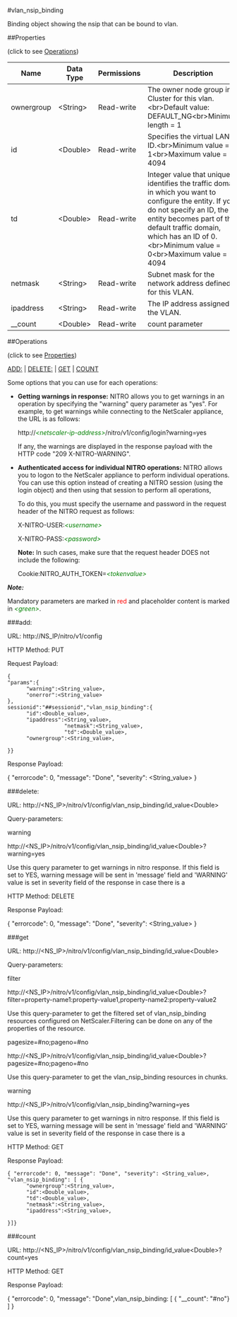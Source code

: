 #vlan_nsip_binding

Binding object showing the nsip that can be bound to vlan.


##Properties 
<span>(click to see [Operations](#operations))</span>


<table><thead><tr><th>Name</th><th> Data Type</th><th> Permissions</th><th>Description</th></tr></thead><tbody><tr><td>ownergroup</td><td>&lt;String></td><td>Read-write</td><td>The owner node group in a Cluster for this vlan.&lt;br>Default value: DEFAULT_NG&lt;br>Minimum length = 1</td><tr><tr><td>id</td><td>&lt;Double></td><td>Read-write</td><td>Specifies the virtual LAN ID.&lt;br>Minimum value = 1&lt;br>Maximum value = 4094</td><tr><tr><td>td</td><td>&lt;Double></td><td>Read-write</td><td>Integer value that uniquely identifies the traffic domain in which you want to configure the entity. If you do not specify an ID, the entity becomes part of the default traffic domain, which has an ID of 0.&lt;br>Minimum value = 0&lt;br>Maximum value = 4094</td><tr><tr><td>netmask</td><td>&lt;String></td><td>Read-write</td><td>Subnet mask for the network address defined for this VLAN.</td><tr><tr><td>ipaddress</td><td>&lt;String></td><td>Read-write</td><td>The IP address assigned to the VLAN.</td><tr><tr><td>__count</td><td>&lt;Double></td><td>Read-write</td><td>count parameter</td><tr></tbody></table>
##Operations 
<span>(click to see [Properties](#properties))</span>


[ADD:](#add:) | [DELETE:](#delete:) | [GET](#get) | [COUNT](#count)


Some options that you can use for each operations:
<ul><li><p><b>Getting warnings in response:</b> NITRO allows you to get warnings in an operation by specifying the "warning" query parameter as "yes". For example, to get warnings while connecting to the NetScaler appliance, the URL is as follows:</p><p>http://<span style="color:green;font-style:italic;">&lt;netscaler-ip-address&gt;</span>/nitro/v1/config/login?warning=yes</p><p>If any, the warnings are displayed in the response payload with the HTTP code "209 X-NITRO-WARNING".</p></li><li><p><b>Authenticated access for individual NITRO operations:</b> NITRO allows you to logon to the NetScaler appliance to perform individual operations. You can use this option instead of creating a NITRO session (using the login object) and then using that session to perform all operations,</p><p>To do this, you must specify the username and password in the request header of the NITRO request as follows:</p><p>X-NITRO-USER:<span style="color:green;font-style:italic;">&lt;username&gt;</span></p><p>X-NITRO-PASS:<span style="color:green;font-style:italic;">&lt;password&gt;</span></p><p><b>Note:</b> In such cases, make sure that the request header DOES not include the following:</p><p>Cookie:NITRO_AUTH_TOKEN=<span style="color:green;font-style:italic;">&lt;tokenvalue&gt;</span></p></li></ul>



***Note:*** 
Mandatory parameters are marked in <span style="color:#FF0000;">red</span> and placeholder content is marked in <span style="color:green;font-style:italic">&lt;green&gt;</span>.

###add:



URL: http://NS_IP/nitro/v1/config
HTTP Method: PUT
Request Payload: ```{"params":{      "warning":<String_value>,      "onerror":<String_value>},sessionid":"##sessionid","vlan_nsip_binding":{      "id":<Double_value>,      "ipaddress":<String_value>,                  "netmask":<String_value>,                  "td":<Double_value>,      "ownergroup":<String_value>,}}```
Response Payload: 
{ "errorcode": 0, "message": "Done", "severity": <String_value> }


###delete:



URL: http://&lt;NS_IP&gt;/nitro/v1/config/vlan_nsip_binding/id_value&lt;Double&gt;
Query-parameters:
warning
http://&lt;NS_IP&gt;/nitro/v1/config/vlan_nsip_binding/id_value&lt;Double&gt;?warning=yes
Use this query parameter to get warnings in nitro response. If this field is set to YES, warning message will be sent in 'message' field and 'WARNING' value is set in severity field of the response in case there is a



HTTP Method: DELETE
Response Payload: 
{ "errorcode": 0, "message": "Done", "severity": <String_value> }


###get



URL: http://&lt;NS_IP&gt;/nitro/v1/config/vlan_nsip_binding/id_value&lt;Double&gt;
Query-parameters:
filter
http://&lt;NS_IP&gt;/nitro/v1/config/vlan_nsip_binding/id_value&lt;Double&gt;?filter=property-name1:property-value1,property-name2:property-value2
Use this query-parameter to get the filtered set of vlan_nsip_binding resources configured on NetScaler.Filtering can be done on any of the properties of the resource.


pagesize=#no;pageno=#no
http://&lt;NS_IP&gt;/nitro/v1/config/vlan_nsip_binding/id_value&lt;Double&gt;?pagesize=#no;pageno=#no
Use this query-parameter to get the vlan_nsip_binding resources in chunks.


warning
http://&lt;NS_IP&gt;/nitro/v1/config/vlan_nsip_binding?warning=yes
Use this query parameter to get warnings in nitro response. If this field is set to YES, warning message will be sent in 'message' field and 'WARNING' value is set in severity field of the response in case there is a



HTTP Method: GET
Response Payload: ```{ "errorcode": 0, "message": "Done", "severity": <String_value>, "vlan_nsip_binding": [ {      "ownergroup":<String_value>,      "id":<Double_value>,      "td":<Double_value>,      "netmask":<String_value>,      "ipaddress":<String_value>,}]}```



###count



URL: http://&lt;NS_IP&gt;/nitro/v1/config/vlan_nsip_binding/id_value&lt;Double&gt;?count=yes
HTTP Method: GET
Response Payload: 
{ "errorcode": 0, "message": "Done",vlan_nsip_binding: [ { "__count": "#no"} ] }



